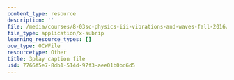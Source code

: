 ```yaml
---
content_type: resource
description: ''
file: /media/courses/8-03sc-physics-iii-vibrations-and-waves-fall-2016/7766f5e78db1514d97f3aee01b0bd6d5_BX4QPdP7fT8.vtt
file_type: application/x-subrip
learning_resource_types: []
ocw_type: OCWFile
resourcetype: Other
title: 3play caption file
uid: 7766f5e7-8db1-514d-97f3-aee01b0bd6d5
---
```

